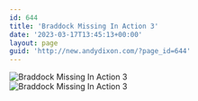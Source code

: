 ```yaml
---
id: 644
title: 'Braddock Missing In Action 3'
date: '2023-03-17T13:45:13+00:00'
layout: page
guid: 'http://new.andydixon.com/?page_id=644'
---
```


![Braddock Missing In Action 3](https://i0.wp.com/assets.g8x2.ldn.idrivee2-23.com/posters/Braddock%20Missing%20In%20Action%203%2001.jpg?w=1200&ssl=1 "Braddock Missing In Action 3")  
![Braddock Missing In Action 3](https://i0.wp.com/assets.g8x2.ldn.idrivee2-23.com/posters/Braddock%20Missing%20In%20Action%203%2002.jpg?w=1200&ssl=1 "Braddock Missing In Action 3")